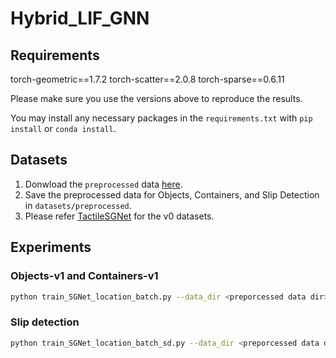 # Hybrid_LIF_GNN

## Requirements
torch-geometric==1.7.2
torch-scatter==2.0.8
torch-sparse==0.6.11

Please make sure you use the versions above to reproduce the results.

You may install any necessary packages in the `requirements.txt` with `pip install` or `conda install`.

## Datasets

1. Donwload the `preprocessed` data [here](https://clear-nus.github.io/visuotactile/download.html).
2. Save the preprocessed data for Objects, Containers, and Slip Detection in `datasets/preprocessed`.
3. Please refer [TactileSGNet](https://github.com/clear-nus/TactileSGNet) for the v0 datasets.

## Experiments

### Objects-v1 and Containers-v1

```bash
python train_SGNet_location_batch.py --data_dir <preporcessed data dir> --sample_file 1
```

### Slip detection

```bash
python train_SGNet_location_batch_sd.py --data_dir <preporcessed data dir> --sample_file 1
```

